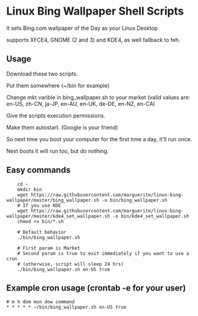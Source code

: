 # Linux Bing Wallpaper Shell Scripts

It sets Bing.com wallpaper of the Day as your Linux Desktop

supports XFCE4, GNOME (2 and 3) and KDE4, as well fallback to feh.

## Usage

Download these two scripts.

Put them somewhere (~/bin for example)

Change mkt varible in bing_wallpaper.sh to your market (valid values are: en-US, zh-CN, ja-JP, en-AU, en-UK, de-DE, en-NZ, en-CA)

Give the scripts execution permissions.

Make them autostart. (Google is your friend)

So next time you boot your computer for the first time a day, it'll run once.

Next boots it will run too, but do nothing.

## Easy commands

        cd ~
        mkdir bin
        wget https://raw.githubusercontent.com/marguerite/linux-bing-wallpaper/master/bing_wallpaper.sh -o bin/bing_wallpaper.sh
        # If you use KDE
        wget https://raw.githubusercontent.com/marguerite/linux-bing-wallpaper/master/kde4_set_wallpaper.sh -o bin/kde4_set_wallpaper.sh
        chmod +x bin/*.sh

        # Default behavior
        ./bin/bing_wallpaper.sh

        # First param is Market
        # Second param is true to exit immediately if you want to use a cron
        # (otherwise, script will sleep 24 hrs)
        ./bin/bing_wallpaper.sh en-US true

## Example cron usage (crontab -e for your user)
```
# m h dom mon dow command
* * * * * ~/bin/bing_wallpaper.sh en-US true
```
